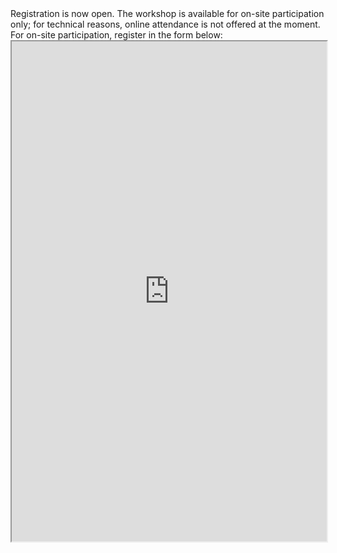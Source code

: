 
<html>

<style type="text/css">
.page-header {
  color: white;
  text-align: center;
  background-color: white;
  background-image: url("./images/atmoheader.png");
  background-repeat: no-repeat;
  background-size: cover;
  margin: 0 auto;
}
</style>
<body>
Registration is now open. The workshop is available for on-site participation only; for technical reasons, online attendance is not offered at the moment. For on-site participation, register in the form below:
<iframe src="https://framaforms.org/workshop-on-theoretical-physical-chemistry-and-atmospheric-chemistry-1740676294" width="100%" height="800" border="0"></iframe>
</body>
</html>
